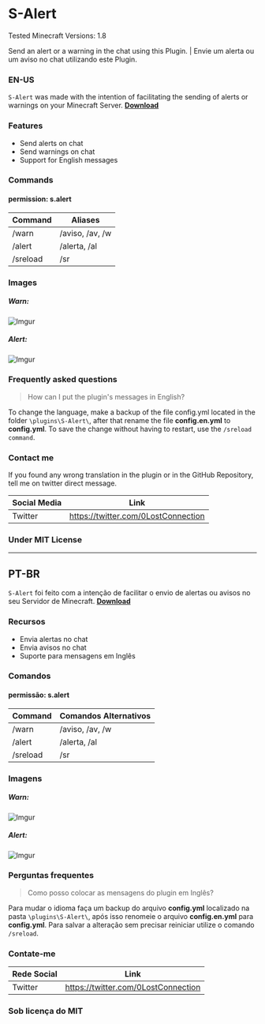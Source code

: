 # S-Alert

Tested Minecraft Versions: 1.8

Send an alert or a warning in the chat using this Plugin. | Envie um alerta ou um aviso no chat utilizando este Plugin.

### EN-US

`S-Alert` was made with the intention of facilitating the sending of alerts or warnings on your Minecraft  Server.
[**Download**](https://www.spigotmc.org/resources/s-alert.77213/)

### Features

- Send alerts on chat
- Send warnings on chat
- Support for English messages

### Commands

#### permission: s.alert

| Command | Aliases |
| ------ | ------ |
| /warn <message> | /aviso, /av, /w |
| /alert <message> | /alerta, /al |
| /sreload | /sr |

### Images

##### Warn:
![Imgur](https://i.imgur.com/Jt7o93s.png)
##### Alert:
![Imgur](https://i.imgur.com/ssHLMcf.png)

### Frequently asked questions

> How can I put the plugin's messages in English?

To change the language, make a backup of the file config.yml located in the folder `\plugins\S-Alert\`, after that rename the file **config.en.yml** to **config.yml**. To save the change without having to restart, use the `/sreload command`.

### Contact me

If you found any wrong translation in the plugin or in the GitHub Repository, tell me on twitter direct message.

| Social Media | Link |
| ------ | ------ |
| Twitter | https://twitter.com/0LostConnection |

### Under MIT License

----

## PT-BR

`S-Alert` foi feito com a intenção de facilitar o envio de alertas ou avisos no seu Servidor de Minecraft.
[**Download**](https://www.spigotmc.org/resources/s-alert.77213/)

### Recursos

- Envia alertas no chat
- Envia avisos no chat
- Suporte para mensagens em Inglês


### Comandos

#### permissão: s.alert

| Command | Comandos Alternativos |
| ------ | ------ |
| /warn <message> | /aviso, /av, /w |
| /alert <message> | /alerta, /al |
| /sreload | /sr |


### Imagens

##### Warn:
![Imgur](https://i.imgur.com/Jt7o93s.png)
##### Alert:
![Imgur](https://i.imgur.com/ssHLMcf.png)

### Perguntas frequentes

> Como posso colocar as mensagens do plugin em Inglês?

Para mudar o idioma faça um backup do arquivo **config.yml** localizado na pasta `\plugins\S-Alert\`, após isso renomeie o arquivo **config.en.yml** para **config.yml**. Para salvar a alteração sem precisar reiniciar utilize o comando `/sreload`.

### Contate-me

| Rede Social | Link |
| ------ | ------ |
| Twitter | https://twitter.com/0LostConnection |

### Sob licença do MIT

